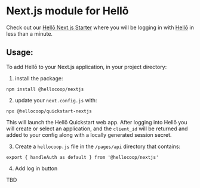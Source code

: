 # Next.js module for Hellō 

Check out our [Hellō Next.js Starter](https://github.com/hellocoop/hello-nextjs-starter) where you will be logging in with [Hellō](https://hello.coop/ ) in less than a minute. 

## Usage:

To add Hellō to your Next.js application, in your project directory:

1) install the package:

```
npm install @hellocoop/nextjs
```

2) update your `next.config.js` with: 

```
npx @hellocoop/quickstart-nextjs
```

This will launch the Hellō Quickstart web app. After logging into Hellō you will create or select an application, and the `client_id` will be returned and added to your config along with a locally generated session secret.

3) Create a `hellocoop.js` file in the `/pages/api` directory that contains:

```
export { handleAuth as default } from '@hellocoop/nextjs'
```

4) Add log in button

TBD